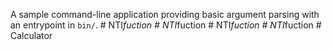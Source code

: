 A sample command-line application providing basic argument parsing with an entrypoint in `bin/`.
#   N T I _ f u c t i o n  
 #   N T I _ f u c t i o n  
 #   N T I _ f u c t i o n  
 #   N T I _ f u c t i o n  
 #   C a l c u l a t o r  
 